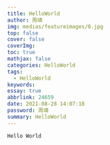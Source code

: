 ```yaml
---
title: HelloWorld
author: 周靖
img: medias/featureimages/0.jpg
top: false
cover: false
coverImg:
toc: true
mathjax: false
categories: HelloWorld
tags:
  - HelloWorld
keywords:
essay: true
abbrlink: 24659
date: 2021-08-28 14:07:18
password: 周靖
summary: HelloWorld
---
```


```
Hello World
```
